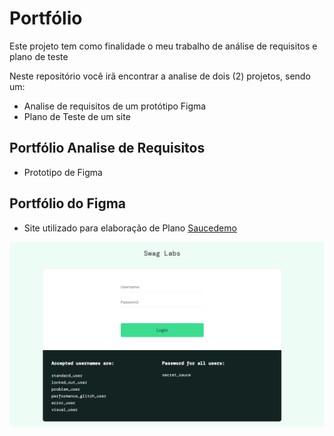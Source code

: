 # Portfólio
Este projeto tem como finalidade o meu trabalho de análise de requisitos e plano de teste

Neste repositório você irã encontrar a analise de dois (2)
projetos, sendo um:

- Analise de requisitos de um protótipo Figma 
- Plano de Teste de um site

## Portfólio Analise de Requisitos

- Prototipo de Figma

## Portfólio do Figma

- Site utilizado para elaboração de Plano [Saucedemo](https://www.saucedemo.com/inventory.html)

![Home Site Saucedemo](img/site_saucedemo.png)